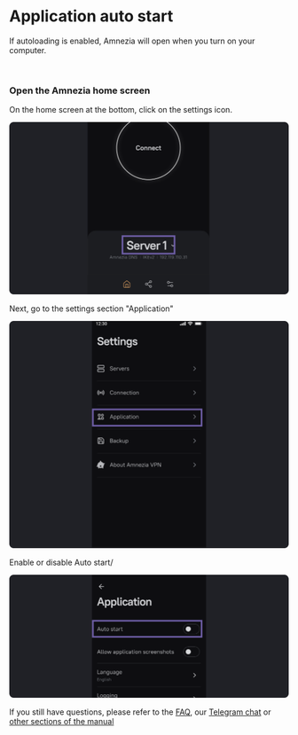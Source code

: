 # Application auto start

If autoloading is enabled, Amnezia will open when you turn on your computer.

&nbsp;

### Open the Amnezia home screen


On the home screen at the bottom, click on the settings icon.

![instruction 1](https://raw.githubusercontent.com/amnezia-vpn/amnezia.org-content/master/docs/en/instructions/17_application-autostart/img/aa_en_1.png)

Next, go to the settings section "Application"

![instruction 1](https://raw.githubusercontent.com/amnezia-vpn/amnezia.org-content/master/docs/en/instructions/17_application-autostart/img/aa_en_2.png)

Enable or disable Auto start/

![instruction 1](https://raw.githubusercontent.com/amnezia-vpn/amnezia.org-content/master/docs/en/instructions/17_application-autostart/img/aa_en_3.png)

If you still have questions, please refer to the [FAQ], our [Telegram chat] or [other sections of the manual]

[amnezia-site-ext-link]: https://amnezia-web-nx1r.vercel.app
[about-int-link]: /about
[FAQ]: ../faq
[Telegram chat]: https://t.me/amnezia_vpn_en
[other sections of the manual]: ../instructions













